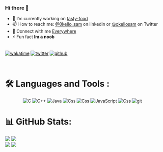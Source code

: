 
<!--
<br>
<p>

- 🌱 I’m currently learning **Kotlin 🤓**

- 👯 I’m looking forward to **make a good team to learn together 📚**


<br>-->
### Hi there 👋
- 🔭 I’m currently working on [tasty-food](https://github.com/OkelloSam21/tasty-food.git)
- 📫 How to reach me: [@0kello_sam](https://www.linkedin.com/in/samuel-okello) on linkedin or [@okellosam](https://twitter.com/0kello_sam) on Twitter
- 🚀 Connect with me [Everywhere](https://linkfree.eddiehub.io/OkelloSam21)
- ⚡ Fun fact **Im a noob**
  <br>
  <br>  

[![wakatime](https://wakatime.com/badge/user/ecd44c25-8955-4d16-b1db-344849f2b15c.svg)](https://wakatime.com/@ecd44c25-8955-4d16-b1db-344849f2b15c)
[![twitter](https://img.shields.io/twitter/follow/wakatime?label=followers&logo=twitter&color=%23007ec6&style=plastic)](https://twitter.com/WakaTime)
[![github](https://img.shields.io/github/followers/OkelloSam21?logo=github&style=plastic)](https://github.com/OkelloSam21?tab=followers)
<!--
**alanhamlett/alanhamlett** is a ✨ _special_ ✨ repository because its `README.md` (this file) appears on your GitHub profile.

Here are some ideas to get you started:

- 🔭 I’m currently working on ...
- 🌱 I’m currently learning ...
- 👯 I’m looking to collaborate on ...
- 🤔 I’m looking for help with ...
- 💬 Ask me about ...
- 📫 How to reach me: ...
- 😄 Pronouns: ...
- ⚡ Fun fact: ...
-->
<br>
  <h1>🛠️ Languages and Tools :</h1>
<div align="center">
   <img alt="C" src="https://img.shields.io/badge/c%20-%2300599C.svg?&style=for-the-badge&logo=c&logoColor=white"/> <img alt="C++" src="https://img.shields.io/badge/c++%20-%2300599C.svg?&style=for-the-badge&logo=c%2B%2B&ogoColor=white"/>
   <img alt="Java" src="https://img.shields.io/badge/Java%20-%2314354C.svg?&style=for-the-badge&logo=java&javaColor=yellow"/> 
   <img alt="Css" src="https://img.shields.io/badge/css%20-%231572B6.svg?&style=for-the-badge&logo=css&logoColor=white"/>
      <img alt="Css" src="https://img.shields.io/badge/html%20-%231572B6.svg?&style=for-the-badge&logo=html&logoColor=red"/>
   <img alt="JavaScript" src="https://img.shields.io/badge/javascript%20-%23323330.svg?&style=for-the-badge&logo=javascript&logoColor=%23F7DF1E"/>
    <img alt="Css" src="https://img.shields.io/badge/github%20-%231572B6.svg?&style=for-the-badge&logo=github&logoColor=black"/>
  <img alt="git" src="https://img.shields.io/badge/git%20-%231572B6.svg?&style=for-the-badge&logo=git&logoColor=black"/>
</div>

# 📊 GitHub Stats:

![](https://github-readme-stats.vercel.app/api?username=OkelloSam21&theme=dark&hide_border=false&include_all_commits=true&count_private=false)
![](https://github-readme-streak-stats.herokuapp.com/?user=OkelloSam21&theme=dark&hide_border=false)<br/>
![](https://github-contributor-stats.vercel.app/api?username=OkelloSam21&limit=5&theme=dark&combine_all_yearly_contributions=true) ![](https://github-readme-stats.vercel.app/api/top-langs/?username=OkelloSam21&theme=dark&hide_border=false&include_all_commits=true&count_private=false&layout=compact)


<br>




